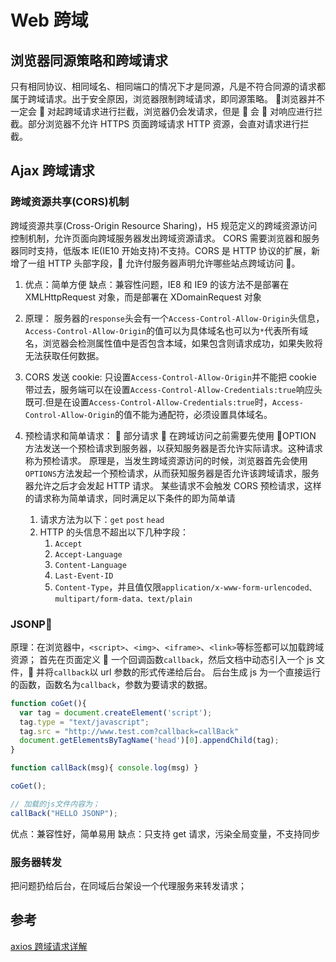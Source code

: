 # Web 跨域

## 浏览器同源策略和跨域请求

只有相同协议、相同域名、相同端口的情况下才是同源，凡是不符合同源的请求都属于跨域请求。出于安全原因，浏览器限制跨域请求，即同源策略。
 浏览器并不一定会  对起跨域请求进行拦截，浏览器仍会发请求，但是  会  对响应进行拦截。部分浏览器不允许 HTTPS 页面跨域请求 HTTP 资源，会直对请求进行拦截。

## Ajax 跨域请求

### 跨域资源共享(CORS)机制

跨域资源共享(Cross-Origin Resource Sharing)，H5 规范定义的跨域资源访问控制机制，允许页面向跨域服务器发出跨域资源请求。
CORS 需要浏览器和服务器同时支持，低版本 IE(IE10 开始支持)不支持。CORS 是 HTTP 协议的扩展，新增了一组 HTTP 头部字段， 允许付服务器声明允许哪些站点跨域访问 。

1. 优点：简单方便
   缺点：兼容性问题，IE8 和 IE9 的该方法不是部署在 XMLHttpRequest 对象，而是部署在 XDomainRequest 对象

2. 原理：
   服务器的`response`头会有一个`Access-Control-Allow-Origin`头信息，`Access-Control-Allow-Origin`的值可以为具体域名也可以为`*`代表所有域名，浏览器会检测属性值中是否包含本域，如果包含则请求成功，如果失败将无法获取任何数据。

3. CORS 发送 cookie:
   只设置`Access-Control-Allow-Origin`并不能把 cookie 带过去，服务端可以在设置`Access-Control-Allow-Credentials:true`响应头既可.但是在设置`Access-Control-Allow-Credentials:true`时，`Access-Control-Allow-Origin`的值不能为通配符，必须设置具体域名。

4. 预检请求和简单请求：
    部分请求  在跨域访问之前需要先使用 OPTION 方法发送一个预检请求到服务器，以获知服务器是否允许实际请求。这种请求称为预检请求。
   原理是，当发生跨域资源访问的时候，浏览器首先会使用`OPTIONS`方法发起一个预检请求，从而获知服务器是否允许该跨域请求，服务器允许之后才会发起 HTTP 请求。
   某些请求不会触发 CORS 预检请求，这样的请求称为简单请求，同时满足以下条件的即为简单请
   1. 请求方法为以下：`get` `post` `head`
   2. HTTP 的头信息不超出以下几种字段：
      1. `Accept`
      2. `Accept-Language`
      3. `Content-Language`
      4. `Last-Event-ID`
      5. `Content-Type`，并且值仅限`application/x-www-form-urlencoded、multipart/form-data、text/plain`

### JSONP

原理：在浏览器中，`<script>`、`<img>`、`<iframe>`、`<link>`等标签都可以加载跨域资源；
首先在页面定义  一个回调函数`callback`，然后文档中动态引入一个 js 文件， 并将`callback`以 url 参数的形式传递给后台。
后台生成 js 为一个直接运行的函数，函数名为`callback`，参数为要请求的数据。

```JavaScript
function coGet(){
  var tag = document.createElement('script');
  tag.type = "text/javascript";
  tag.src = "http://www.test.com?callback=callBack"
  document.getElementsByTagName('head')[0].appendChild(tag);
}

function callBack(msg){ console.log(msg) }

coGet();

// 加载的js文件内容为；
callBack("HELLO JSONP");
```

优点：兼容性好，简单易用
缺点：只支持 get 请求，污染全局变量，不支持同步

### 服务器转发

把问题扔给后台，在同域后台架设一个代理服务来转发请求；

## 参考

[axios 跨域请求详解](https://juejin.cn/post/6844903850684465159)
